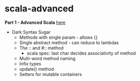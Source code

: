 # scala-advanced

__Part 1 - Advanced Scala__ [here](/src/main/scala/lectures/part1as)
* Dark Syntax Sugar
  * Methods with single param - allows {}
  * Single abstract method - can reduce to lambdas
  * The :: and #:: method
    * scala spec: last char decides associativity of method
  * Multi-word method naming
  * Infix types
  * update() method
  * Setters for mutable containers